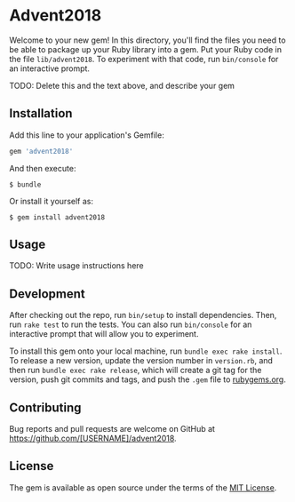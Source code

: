 # Advent2018

Welcome to your new gem! In this directory, you'll find the files you need to be able to package up your Ruby library into a gem. Put your Ruby code in the file `lib/advent2018`. To experiment with that code, run `bin/console` for an interactive prompt.

TODO: Delete this and the text above, and describe your gem

## Installation

Add this line to your application's Gemfile:

```ruby
gem 'advent2018'
```

And then execute:

    $ bundle

Or install it yourself as:

    $ gem install advent2018

## Usage

TODO: Write usage instructions here

## Development

After checking out the repo, run `bin/setup` to install dependencies. Then, run `rake test` to run the tests. You can also run `bin/console` for an interactive prompt that will allow you to experiment.

To install this gem onto your local machine, run `bundle exec rake install`. To release a new version, update the version number in `version.rb`, and then run `bundle exec rake release`, which will create a git tag for the version, push git commits and tags, and push the `.gem` file to [rubygems.org](https://rubygems.org).

## Contributing

Bug reports and pull requests are welcome on GitHub at https://github.com/[USERNAME]/advent2018.

## License

The gem is available as open source under the terms of the [MIT License](https://opensource.org/licenses/MIT).
